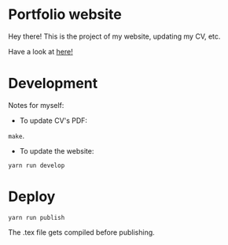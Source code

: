 # Portfolio website

Hey there!  This is the project of my website, updating my CV, etc.

Have a look at <a href="https://mynjj.github.io">here!</a>

# Development

Notes for myself:

- To update CV's PDF: 

`make`.

- To update the website:

`yarn run develop`

# Deploy

`yarn run publish`

The .tex file gets compiled before publishing.
